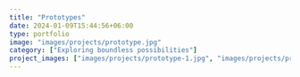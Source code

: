 ```yaml
---
title: "Prototypes"
date: 2024-01-09T15:44:56+06:00
type: portfolio
image: "images/projects/prototype.jpg"
category: ["Exploring boundless possibilities"]
project_images: ["images/projects/prototype-1.jpg", "images/projects/prototype-2.jpg", "images/projects/prototype-3.jpg", "images/projects/prototype-4.jpg"]
---
```

